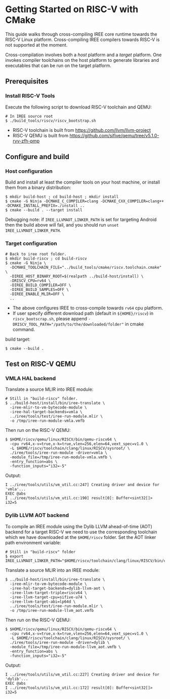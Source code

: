 # Getting Started on RISC-V with CMake

<!--
Notes to those updating this guide:

    * This document should be __simple__ and cover essential items only.
      Notes for optional components should go in separate files.
-->

This guide walks through cross-compiling IREE core runtime towards the RISC-V Linux platform. Cross-compiling IREE compilers towards RISC-V is not supported at the moment.

Cross-compilation involves both a *host* platform and a *target* platform. One
invokes compiler toolchains on the host platform to generate libraries and
executables that can be run on the target platform.

## Prerequisites

### Install RISC-V Tools

Execute the following script to download RISC-V toolchain and QEMU:

```shell
# In IREE source root
$ ./build_tools/riscv/riscv_bootstrap.sh
```

* RISC-V toolchain is built from https://github.com/llvm/llvm-project
* RISC-V QEMU is built from https://github.com/sifive/qemu/tree/v5.1.0-rvv-zfh-pmp

## Configure and build

### Host configuration

Build and install at least the compiler tools on your host machine, or install them from a binary distribution:

```shell
$ mkdir build-host ; cd build-host ; mkdir install
$ cmake -G Ninja -DCMAKE_C_COMPILER=clang -DCMAKE_CXX_COMPILER=clang++ -DCMAKE_INSTALL_PREFIX=./install ..
$ cmake --build . --target install
```

Debugging note: if `IREE_LLVMAOT_LINKER_PATH` is set for targeting Android then the build above will fail, and you should run `unset IREE_LLVMAOT_LINKER_PATH`.

### Target configuration

```shell
# Back to iree root folder.
$ mkdir build-riscv ; cd build-riscv
$ cmake -G Ninja \
  -DCMAKE_TOOLCHAIN_FILE="../build_tools/cmake/riscv.toolchain.cmake" \
  -DIREE_HOST_BINARY_ROOT=$(realpath ../build-host/install) \
  -DRISCV_CPU=rv64 \
  -DIREE_BUILD_COMPILER=OFF \
  -DIREE_BUILD_SAMPLES=OFF \
  -DIREE_ENABLE_MLIR=OFF \
  ..
```

*   The above configures IREE to cross-compile towards `rv64` cpu platform.
*   If user specify different download path (default in `${HOME}/riscv`) in `riscv_bootscrap.sh`, please append `-DRISCV_TOOL_PATH="/path/to/the/downloaded/folder"` in cmake command.

build target:

```shell
$ cmake --build .
```

## Test on RISC-V QEMU

### VMLA HAL backend

Translate a source MLIR into IREE module:

```shell
# Still in "build-riscv" folder.
$ ../build-host/install/bin/iree-translate \
  -iree-mlir-to-vm-bytecode-module \
  -iree-hal-target-backends=vmla \
  ../iree/tools/test/iree-run-module.mlir \
  -o /tmp/iree-run-module-vmla.vmfb
```

Then run on the RISC-V QEMU:

```shell
$ $HOME/riscv/qemu/linux/RISCV/bin/qemu-riscv64 \
  -cpu rv64,x-v=true,x-k=true,vlen=256,elen=64,vext_spec=v1.0 \
  -L $HOME/riscv/toolchain/clang/linux/RISCV/sysroot/ \
  ./iree/tools/iree-run-module -driver=vmla \
  -module_file=/tmp/iree-run-module-vmla.vmfb \
  -entry_function=abs \
  -function_inputs="i32=-5"
```

Output:

```
I ../iree/tools/utils/vm_util.cc:247] Creating driver and device for 'vmla'...
EXEC @abs
I ../iree/tools/utils/vm_util.cc:190] result[0]: Buffer<sint32[]>
i32=5
```

### Dylib LLVM AOT backend
To compile an IREE module using the Dylib LLVM ahead-of-time (AOT) backend for
a target RISC-V we need to use the corresponding toolchain which we have downloaded at the `$HOME/riscv` folder.
Set the AOT linker path environment variable:

```shell
# Still in "build-riscv" folder
$ export IREE_LLVMAOT_LINKER_PATH="$HOME/riscv/toolchain/clang/linux/RISCV/bin/clang++"
```

Translate a source MLIR into an IREE module:

```shell
$ ../build-host/install/bin/iree-translate \
  -iree-mlir-to-vm-bytecode-module \
  -iree-hal-target-backends=dylib-llvm-aot \
  -iree-llvm-target-triple=riscv64 \
  -iree-llvm-target-cpu=sifive-u74 \
  -iree-llvm-target-abi=lp64d \
  ../iree/tools/test/iree-run-module.mlir \
  -o /tmp/iree-run-module-llvm_aot.vmfb
```

Then run on the RISC-V QEMU:

```shell
$ $HOME/riscv/qemu/linux/RISCV/bin/qemu-riscv64 \
  -cpu rv64,x-v=true,x-k=true,vlen=256,elen=64,vext_spec=v1.0 \
  -L $HOME/riscv/toolchain/clang/linux/RISCV/sysroot/ \
  ./iree/tools/iree-run-module -driver=dylib \
  -module_file=/tmp/iree-run-module-llvm_aot.vmfb \
  -entry_function=abs \
  -function_inputs="i32=-5"
```

Output:

```
I ../iree/tools/utils/vm_util.cc:227] Creating driver and device for 'dylib'...
EXEC @abs
I ../iree/tools/utils/vm_util.cc:172] result[0]: Buffer<sint32[]>
i32=5
```

